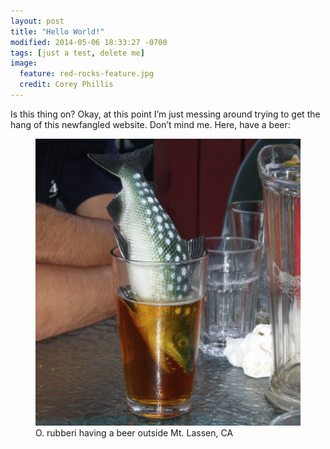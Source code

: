 ```yaml
---
layout: post
title: "Hello World!"
modified: 2014-05-06 18:33:27 -0700
tags: [just a test, delete me]
image: 
  feature: red-rocks-feature.jpg
  credit: Corey Phillis
---
```


Is this thing on? Okay, at this point I’m just messing around trying to get the hang of this newfangled website. Don’t mind me. Here, have a beer:


<figure>
	<a href="/images/fish-in-beer.png"><img src="/images/fish-in-beer.jpg"></a>
	<figcaption>O. rubberi having a beer outside Mt. Lassen, CA</figcaption>
</figure>


